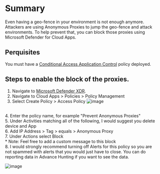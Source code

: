 # Summary
Even having a geo-fence in your environment is not enough anymore. Attackers are using Anonymous Proxies to jump the geo-fence and attack environments. To help prevent that, you can block those proxies using Microsoft Defender for Cloud Apps.

## Perquisites
You must have a [Conditional Access Application Control](https://github.com/mattnovitsch/M365/wiki/MDA-%E2%80%90-Conditional-Access-Application-Control) policy deployed.

## Steps to enable the block of the proxies.

1. Navigate to [Microsoft Defender XDR](https://security.microsoft.com).
2. Navigate to Cloud Apps > Policies > Policy Management
3. Select Create Policy > Access Policy
![image](https://github.com/user-attachments/assets/7a52369e-bd31-4947-aaa2-7dd256aeb4f8)
<BR>
4. Enter the policy name, for example "Prevent Anonymous Proxies" <BR>
5. Under Activities matching all of the following, I would suggest you delete device and App <BR>
6. Add IP Address > Tag > equals > Anonymous Proxy <BR>
7. Under Actions select Block <BR>
* Note: Feel free to add a custom message to this block <BR>
8. I would strongly recommend turning off Alerts for this policy so you are not spammed with alerts that you would just have to close. You can do reporting data in Advance Hunting if you want to see the data.

![image](https://github.com/user-attachments/assets/e7b869e9-8baf-4136-aa74-5c3150e15585)



